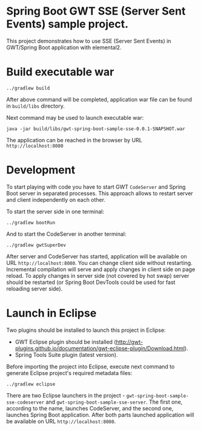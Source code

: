 # Spring Boot GWT SSE (Server Sent Events) sample project.

This project demonstrates how to use SSE (Server Sent Events) in GWT/Spring Boot application with elemental2.

# Build executable war


```
../gradlew build
```

After above command will be completed, application war file can be found in `build/libs` directory.

Next command may be used to launch executable war:

```
java -jar build/libs/gwt-spring-boot-sample-sse-0.0.1-SNAPSHOT.war
```

The application can be reached in the browser by URL `http://localhost:8080`  

# Development

To start playing with code you have to start GWT `CodeServer` and Spring Boot server in separated processes.
This approach allows to restart server and client independently on each other.

To start the server side in one terminal:

```
../gradlew bootRun
```

And to start the CodeServer in another terminal:

```
../gradlew gwtSuperDev
```

After server and CodeServer has started, application will be available on URL `http://localhost:8080`. 
You can change client side without restarting. Incremental compilation will serve and apply changes in client side on page reload.
To apply changes in server side (not covered by hot swap) server should be restarted (or Spring Boot DevTools could be used for fast reloading server side).  

# Launch in Eclipse

Two plugins should be installed to launch this project in Eclipse:

* GWT Eclipse plugin should be installed (http://gwt-plugins.github.io/documentation/gwt-eclipse-plugin/Download.html).
* Spring Tools Suite plugin (latest version).

Before importing the project into Eclipse, execute next command to generate Eclipse project's required metadata files:

```
../gradlew eclipse
```


There are two Eclipse launchers in the project - `gwt-spring-boot-sample-sse-codeserver` and `gwt-spring-boot-sample-sse-server`.
The first one, according to the name, launches CodeServer, and the second one, launches Spring Boot application. After both parts launched application will be available on URL `http://localhost:8080`.  
